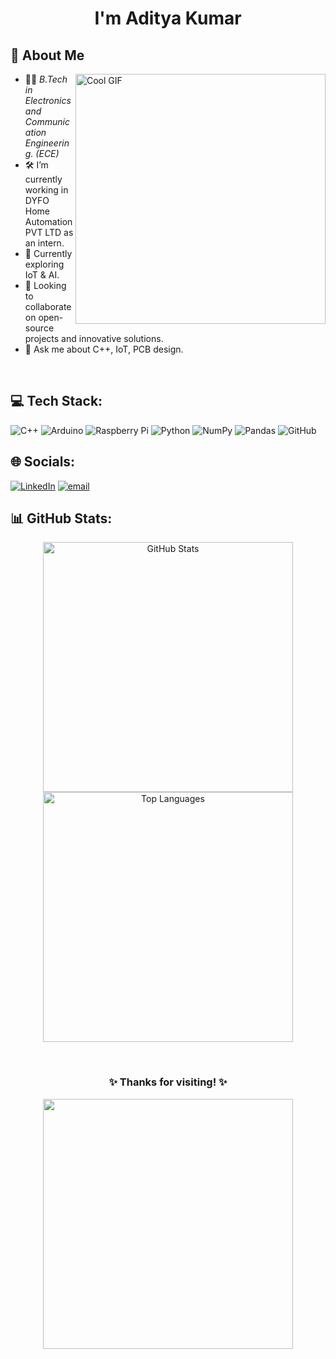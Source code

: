 <div align="center">
  <h1 align="center">
    I'm Aditya Kumar
</h1>
  </div>
  
<h2>🚀 About Me</h2>
<img align="right" src="https://user-images.githubusercontent.com/74038190/225813708-98b745f2-7d22-48cf-9150-083f1b00d6c9.gif" width="400" alt="Cool GIF" />


- 🧑‍🎓 *B.Tech in Electronics and Communication Engineering. (ECE)*
- 🛠 I’m currently working in DYFO Home Automation PVT LTD as an intern.
- 🌱 Currently exploring IoT & AI.
- 🤝 Looking to collaborate on open-source projects and innovative solutions.
- 💬 Ask me about C++, IoT, PCB design.
<br>


## 💻 Tech Stack:

![C++](https://img.shields.io/badge/c++-%2300599C.svg?style=for-the-badge&logo=c%2B%2B&logoColor=white) ![Arduino](https://img.shields.io/badge/-Arduino-00979D?style=for-the-badge&logo=Arduino&logoColor=white) ![Raspberry Pi](https://img.shields.io/badge/-Raspberry_Pi-C51A4A?style=for-the-badge&logo=Raspberry-Pi) ![Python](https://img.shields.io/badge/python-3670A0?style=for-the-badge&logo=python&logoColor=ffdd54) ![NumPy](https://img.shields.io/badge/numpy-%23013243.svg?style=for-the-badge&logo=numpy&logoColor=white) ![Pandas](https://img.shields.io/badge/pandas-%23150458.svg?style=for-the-badge&logo=pandas&logoColor=white)  ![GitHub](https://img.shields.io/badge/github-%23121011.svg?style=for-the-badge&logo=github&logoColor=white)

## 🌐 Socials:
[![LinkedIn](https://img.shields.io/badge/LinkedIn-%230077B5.svg?logo=linkedin&logoColor=white)](https://www.linkedin.com/in/aditya-kumar-23205525b) [![email](https://img.shields.io/badge/Email-D14836?logo=gmail&logoColor=white)](mailto:adi.kumar3349@gmail.com)

## 📊 GitHub Stats:
<p align="center">
  <img src="https://github-readme-stats.vercel.app/api?username=Aditya Kumar&show_icons=true&theme=tokyonight" width="400" alt="GitHub Stats"/> 
  <img src="https://github-readme-stats.vercel.app/api/top-langs/?username=Aditya Kumar&layout=compact&theme=tokyonight" width="400" alt="Top Languages"/> 
</p>
<br>

<div align="center">
  <h3>✨ Thanks for visiting! ✨</h3>
  <center><img src="https://user-images.githubusercontent.com/74038190/212284158-e840e285-664b-44d7-b79b-e264b5e54825.gif" width="400"></center>
  <br><br>
</div>
